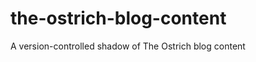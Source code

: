 the-ostrich-blog-content
========================

A version-controlled shadow of The Ostrich blog content
